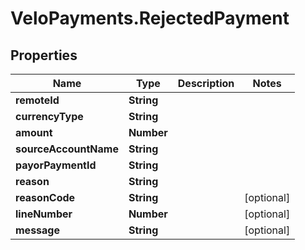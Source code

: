 # VeloPayments.RejectedPayment

## Properties

Name | Type | Description | Notes
------------ | ------------- | ------------- | -------------
**remoteId** | **String** |  | 
**currencyType** | **String** |  | 
**amount** | **Number** |  | 
**sourceAccountName** | **String** |  | 
**payorPaymentId** | **String** |  | 
**reason** | **String** |  | 
**reasonCode** | **String** |  | [optional] 
**lineNumber** | **Number** |  | [optional] 
**message** | **String** |  | [optional] 


